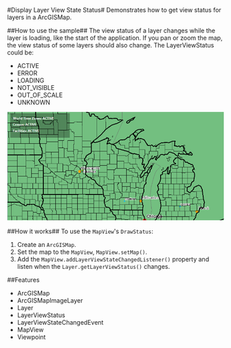 #Display Layer View State Status#
Demonstrates how to get view status for layers in a ArcGISMap. 

##How to use the sample##
The view status of a layer changes while the layer is loading, like the start of the application. If you pan or zoom the map, the view status of some layers should also change. 
The LayerViewStatus could be:
- ACTIVE
- ERROR
- LOADING
- NOT_VISIBLE
- OUT_OF_SCALE
- UNKNOWN

![](DisplayLayerViewStateStatus.png)

##How it works##
To use the `MapView`'s `DrawStatus`:

1. Create an `ArcGISMap`. 
2. Set the map to the `MapView`, `MapView.setMap()`. 
3. Add the `MapView.addLayerViewStateChangedListener()` property and listen when the `Layer.getLayerViewStatus()` changes.

##Features
- ArcGISMap
- ArcGISMapImageLayer
- Layer
- LayerViewStatus 
- LayerViewStateChangedEvent
- MapView
- Viewpoint
